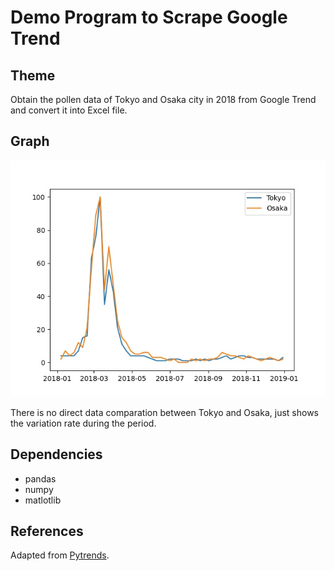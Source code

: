 # Demo Program to Scrape Google Trend

## Theme

Obtain the pollen data of Tokyo and Osaka city in 2018 from Google Trend and convert it into Excel file.

## Graph

![Graph for pollen in Tokyo and Osaka](./pollen_tokyo-osaka.jpg)

There is no direct data comparation between Tokyo and Osaka, just shows the variation rate during the period.

## Dependencies

- pandas
- numpy
- matlotlib

## References

Adapted from [Pytrends](https://pypi.org/project/pytrends/).
